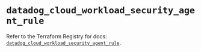 # `datadog_cloud_workload_security_agent_rule`

Refer to the Terraform Registry for docs: [`datadog_cloud_workload_security_agent_rule`](https://registry.terraform.io/providers/datadog/datadog/3.38.0/docs/resources/cloud_workload_security_agent_rule).
